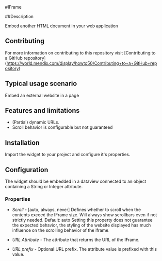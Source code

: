 #IFrame

##Description

Embed another HTML document in your web application

## Contributing
For more information on contributing to this repository visit [Contributing to a GitHub repository] (https://world.mendix.com/display/howto50/Contributing+to+a+GitHub+repository)

## Typical usage scenario

Embed an external website in a page

## Features and limitations

* (Partial) dynamic URLs.
* Scroll behavior is configurable but not guaranteed

## Installation

Import the widget to your project and configure it's properties.

## Configuration

The widget should be embedded in a dataview connected to an object containing a String or Integer attribute.

### Properties

* *Scroll* -  [auto, always, never] Defines whether to scroll when the contents exceed the IFrame size. Will always show scrollbars even if not strictly needed. Default: auto
Setting this property does not guarantee the expected behavior, the styling of the website displayed has much influence on the scrolling behavior of the iframe.

* *URL Attribute* - The attribute that returns the URL of the IFrame.

* *URL prefix* - Optional URL prefix. The attribute value is prefixed with this value.
